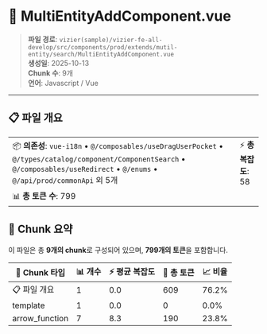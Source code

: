 # 📄 MultiEntityAddComponent.vue

> **파일 경로**: `vizier(sample)/vizier-fe-all-develop/src/components/prod/extends/mutil-entity/search/MultiEntityAddComponent.vue`  
> **생성일**: 2025-10-13  
> **Chunk 수**: 9개  
> **언어**: Javascript / Vue
---





## 📋 파일 개요

| | |
|--|--|
| 📦 **의존성**: `vue-i18n` • `@/composables/useDragUserPocket` • `@/types/catalog/component/ComponentSearch` • `@/composables/useRedirect` • `@/enums` • `@/api/prod/commonApi` 외 5개 | ⚡ **총 복잡도**: 58 |
| 📊 **총 토큰 수**: 799 |  |






## 🧩 Chunk 요약

이 파일은 총 **9개의 chunk**로 구성되어 있으며, **799개의 토큰**을 포함합니다.

| 🧩 Chunk 타입 | 📊 개수 | ⚡ 평균 복잡도 | 📝 총 토큰 | 📈 비율 |
|---------------|--------|-------------|----------|--------|
| 📋 파일 개요 | 1 | 0.0 | 609 | 76.2% |
| template | 1 | 0.0 | 0 | 0.0% |
| arrow_function | 7 | 8.3 | 190 | 23.8% |

